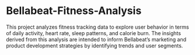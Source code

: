 # Bellabeat-Fitness-Analysis
This project analyzes fitness tracking data to explore user behavior in terms of daily activity, heart rate, sleep patterns, and calorie burn. The insights derived from this analysis are intended to inform Bellabeat’s marketing and product development strategies by identifying trends and user segments.
